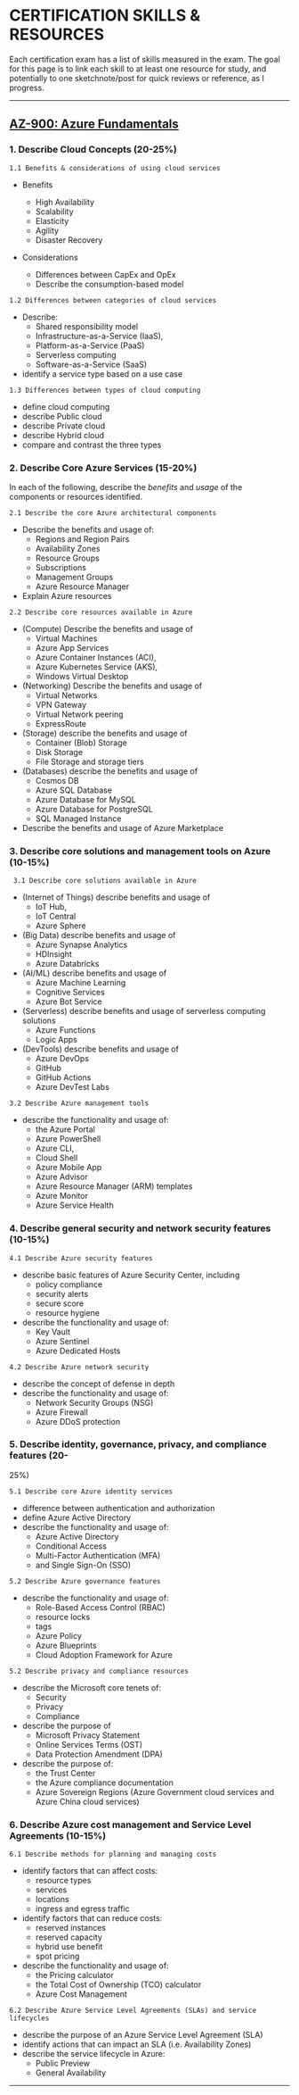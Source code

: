 # CERTIFICATION SKILLS & RESOURCES

Each certification exam has a list of skills measured in the exam. The goal for this page is to link each skill to at least one resource for study, and potentially to one sketchnote/post for quick reviews or reference, as I progress.


---

## [AZ-900: Azure Fundamentals](https://query.prod.cms.rt.microsoft.com/cms/api/am/binary/RE3WzVA?WT.mc_id=mobile-0000-ninarasi)

### 1. Describe Cloud Concepts (20-25%)

`1.1 Benefits & considerations of using cloud services`

* Benefits 
    * High Availability
    * Scalability
    * Elasticity
    * Agility
    * Disaster Recovery

* Considerations
    * Differences between CapEx and OpEx
    * Describe the consumption-based model

`1.2 Differences between categories of cloud services`

* Describe:
    * Shared responsibility model
    * Infrastructure-as-a-Service (IaaS),
    * Platform-as-a-Service (PaaS)
    * Serverless computing
    * Software-as-a-Service (SaaS)
* identify a service type based on a use case

`1.3 Differences between types of cloud computing`

* define cloud computing
* describe Public cloud
* describe Private cloud
* describe Hybrid cloud
* compare and contrast the three types 


### 2. Describe Core Azure Services (15-20%)

In each of the following, describe the _benefits_ and _usage_ of the components or resources identified.

`2.1 Describe the core Azure architectural components`
* Describe the benefits and usage of:
    * Regions and Region Pairs
    * Availability Zones
    * Resource Groups
    * Subscriptions
    * Management Groups
    * Azure Resource Manager
* Explain Azure resources

`2.2 Describe core resources available in Azure`
* (Compute) Describe the benefits and usage of 
    * Virtual Machines
    * Azure App Services
    * Azure Container Instances (ACI), 
    * Azure Kubernetes Service (AKS), 
    * Windows Virtual Desktop
* (Networking) Describe the benefits and usage of 
    * Virtual Networks
    * VPN Gateway
    * Virtual Network peering
    * ExpressRoute
* (Storage) describe the benefits and usage of
    * Container (Blob) Storage
    * Disk Storage
    * File Storage and storage tiers
* (Databases) describe the benefits and usage of
    * Cosmos DB
    * Azure SQL Database
    * Azure Database for MySQL
    * Azure Database for PostgreSQL
    * SQL Managed Instance
* Describe the benefits and usage of Azure Marketplace


### 3. Describe core solutions and management tools on Azure (10-15%)

` 3.1 Describe core solutions available in Azure`

* (Internet of Things) describe benefits and usage of 
    * IoT Hub, 
    * IoT Central
    * Azure Sphere
* (Big Data) describe benefits and usage of 
    * Azure Synapse Analytics
    * HDInsight
    * Azure Databricks
* (AI/ML) describe benefits and usage of 
    * Azure Machine Learning 
    * Cognitive Services
    * Azure Bot Service
* (Serverless) describe  benefits and usage of serverless computing solutions
    * Azure Functions
    * Logic Apps
* (DevTools) describe benefits and usage of 
    * Azure DevOps
    * GitHub
    * GitHub Actions
    * Azure DevTest Labs

`3.2 Describe Azure management tools`
* describe the functionality and usage of:
    * the Azure Portal
    * Azure PowerShell
    * Azure CLI,
    * Cloud Shell
    * Azure Mobile App
    * Azure Advisor
    * Azure Resource Manager (ARM) templates
    * Azure Monitor
    * Azure Service Health


### 4. Describe general security and network security features (10-15%)

`4.1 Describe Azure security features`

* describe basic features of Azure Security Center, including 
    * policy compliance
    * security alerts
    * secure score
    * resource hygiene
* describe the functionality and usage of:
    * Key Vault
    * Azure Sentinel
    * Azure Dedicated Hosts

`4.2 Describe Azure network security`    
* describe the concept of defense in depth
* describe the functionality and usage of:
    * Network Security Groups (NSG)
    * Azure Firewall
    * Azure DDoS protection


### 5. Describe identity, governance, privacy, and compliance features (20-
25%)


`5.1 Describe core Azure identity services`

* difference between authentication and authorization
* define Azure Active Directory
* describe the functionality and usage of:
    * Azure Active Directory
    * Conditional Access
    * Multi-Factor Authentication (MFA)
    * and Single Sign-On (SSO)


`5.2 Describe Azure governance features`
* describe the functionality and usage of: 
    * Role-Based Access Control (RBAC)
    * resource locks
    * tags
    * Azure Policy
    * Azure Blueprints
    * Cloud Adoption Framework for Azure

`5.2 Describe privacy and compliance resources`

* describe the Microsoft core tenets of:
    * Security
    * Privacy
    * Compliance
* describe the purpose of
    * Microsoft Privacy Statement
    * Online Services Terms (OST)
    * Data Protection Amendment (DPA)
* describe the purpose of:
    * the Trust Center
    * the Azure compliance documentation
    * Azure Sovereign Regions (Azure Government cloud services and
    Azure China cloud services)


### 6. Describe Azure cost management and Service Level Agreements (10-15%)

`6.1 Describe methods for planning and managing costs`

* identify factors that can affect costs:
    * resource types
    * services
    * locations
    * ingress and egress traffic
* identify factors that can reduce costs:
    * reserved instances
    * reserved capacity
    * hybrid use benefit
    * spot pricing
* describe the functionality and usage of:
    * the Pricing calculator
    * the Total Cost of Ownership (TCO) calculator
    * Azure Cost Management

`6.2 Describe Azure Service Level Agreements (SLAs) and service lifecycles`

* describe the purpose of an Azure Service Level Agreement (SLA)
* identify actions that can impact an SLA (i.e. Availability Zones)
* describe the service lifecycle in Azure:
    * Public Preview 
    * General Availability

---
